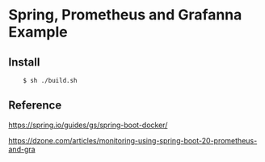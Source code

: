 # Spring, Prometheus and Grafanna Example

## Install

        $ sh ./build.sh


## Reference

https://spring.io/guides/gs/spring-boot-docker/

https://dzone.com/articles/monitoring-using-spring-boot-20-prometheus-and-gra
